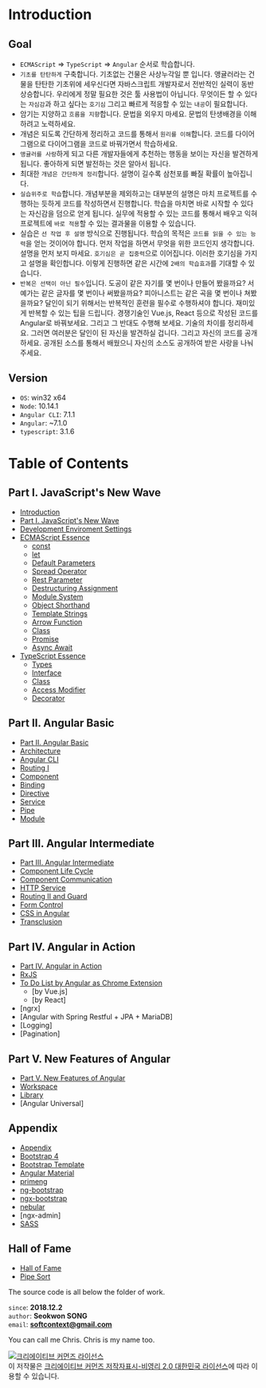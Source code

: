 # Introduction

## Goal

* `ECMAScript` &rArr; `TypeScript` &rArr; `Angular` 순서로 학습합니다.
* `기초를 탄탄하게` 구축합니다. 기초없는 건물은 사상누각일 뿐 입니다. 앵귤러라는 건물을 탄탄한 기초위에 세우신다면 자바스크립트 개발자로서 전반적인 실력이 동반상승합니다. 우리에게 정말 필요한 것은 툴 사용법이 아닙니다. 무엇이든 할 수 있다는 `자심감`과 하고 싶다는 `호기심` 그리고 빠르게 적응할 수 있는 `내공`이 필요합니다.
* 암기는 지양하고 `흐름을 지향`합니다. 문법을 외우지 마세요. 문법의 탄생배경을 이해하려고 노력하세요.
* 개념은 되도록 간단하게 정리하고 코드를 통해서 `원리를 이해`합니다. 코드를 다이어그램으로 다이어그램을 코드로 바꿔가면서 학습하세요.
* `앵귤러를 사랑`하게 되고 다른 개발자들에게 추천하는 행동을 보이는 자신을 발견하게 됩니다. 좋아하게 되면 발전하는 것은 알아서 됩니다.
* 최대한 `개념은 간단하게 정리`합니다. 설명이 길수록 삼천포를 빠질 확률이 높아집니다.
* `실습위주로 학습`합니다. 개념부분을 제외하고는 대부분의 설명은 마치 프로젝트를 수행하는 듯하게 코드를 작성하면서 진행합니다. 학습을 마치면 바로 시작할 수 있다는 자신감을 덤으로 얻게 됩니다. 실무에 적용할 수 있는 코드를 통해서 배우고 익혀 프로젝트에 `바로 적용`할 수 있는 결과물을 이용할 수 있습니다. 
* 실습은 `선 작업 후 설명` 방식으로 진행됩니다. 학습의 목적은 `코드를 읽을 수 있는 능력`을 얻는 것이어야 합니다. 먼저 작업을 하면서 무엇을 위한 코드인지 생각합니다. 설명을 먼저 보지 마세요. `호기심은 곧 집중력`으로 이어집니다. 이러한 호기심을 가지고 설명을 확인합니다. 이렇게 진행하면 같은 시간에 `2배의 학습효과`를 기대할 수 있습니다.
* `반복은 선택이 아닌 필수`입니다. 도공이 같은 자기를 몇 번이나 만들어 봤을까요? 서예가는 같은 글자를 몇 번이나 써봤을까요? 피아니스트는 같은 곡을 몇 번이나 쳐봤을까요? 달인이 되기 위해서는 반복적인 훈련을 필수로 수행하셔야 합니다. 재미있게 반복할 수 있는 팁을 드립니다. 경쟁기술인 Vue.js, React 등으로 작성된 코드를 Angular로 바꿔보세요. 그리고 그 반대도 수행해 보세요. 기술의 차이를 정리하세요. 그러면 여러분은 달인이 된 자신을 발견하실 겁니다. 그리고 자신의 코드를 공개하세요. 공개된 소스를 통해서 배웠으니 자신의 소스도 공개하여 받은 사랑을 나눠주세요.

## Version

* `OS`: win32 x64
* `Node`: 10.14.1
* `Angular CLI`: 7.1.1
* `Angular`: ~7.1.0
* `typescript`: 3.1.6


# Table of Contents

## Part Ⅰ. JavaScript's New Wave
* [Introduction](README.md)
* [Part Ⅰ. JavaScript's New Wave](part1/README.md)
* [Development Enviroment Settings](part1/configuration.md)
* [ECMAScript Essence](part1/ecmascript.md)
    * [const](part1/ecma/const.md)
    * [let](part1/ecma/let.md)
    * [Default Parameters](part1/ecma/default-parameters.md)
    * [Spread Operator](part1/ecma/spread-operator.md)
    * [Rest Parameter](part1/ecma/rest-parameter.md)
    * [Destructuring Assignment](part1/ecma/destructuring-assignment.md)
    * [Module System](part1/ecma/module-system.md)
    * [Object Shorthand](part1/ecma/object-shorthand.md)
    * [Template Strings](part1/ecma/template-strings.md)
    * [Arrow Function](part1/ecma/arrow-function.md)
    * [Class](part1/ecma/class.md)
    * [Promise](part1/ecma/promise.md)
    * [Async Await](part1/ecma/async-await.md)
* [TypeScript Essence](part1/typescript.md)
    * [Types](part1/typescript/types.md)
    * [Interface](part1/typescript/interface.md)
    * [Class](part1/typescript/class.md)
    * [Access Modifier](part1/typescript/access-modifier.md)
    * [Decorator](part1/typescript/decorator.md)

## Part Ⅱ. Angular Basic
* [Part Ⅱ. Angular Basic](part2/README.md)
* [Architecture](part2/architecture.md)
* [Angular CLI](part2/angular-cli.md)
* [Routing Ⅰ](part2/routing-1.md)
* [Component](part2/component.md)
* [Binding](part2/binding.md)
* [Directive](part2/directive.md)
* [Service](part2/service.md)
* [Pipe](part2/pipe.md)
* [Module](part2/module.md)

## Part Ⅲ. Angular Intermediate
* [Part Ⅲ. Angular Intermediate](part3/README.md)
* [Component Life Cycle](part3/life-cycle.md)
* [Component Communication](part3/communication.md)
* [HTTP Service](part3/http.md)
* [Routing Ⅱ and Guard](part3/routing-2.md)
* [Form Control](part3/form-control.md)
* [CSS in Angular](part3/css-in-angular.md)
* [Transclusion](part3/transclusion.md)

## Part Ⅳ. Angular in Action
* [Part Ⅳ. Angular in Action](part4/README.md)
* [RxJS](part4/rxjs.md)
* [To Do List by Angular as Chrome Extension](part4/angular/to-do-list.md)
    * [by Vue.js]
    * [by React]
* [ngrx]
* [Angular with Spring Restful + JPA + MariaDB]
* [Logging]
* [Pagination]

## Part Ⅴ. New Features of Angular
* [Part Ⅴ. New Features of Angular](part5/README.md)
* [Workspace](part5/workspace.md)
* [Library](part5/library.md)
* [Angular Universal]

## Appendix
* [Appendix](appendix/README.md)
* [Bootstrap 4](appendix/angular-bootstrap.md)
* [Bootstrap Template](appendix/bootstrap-template.md)
* [Angular Material](appendix/angular-material.md)
* [primeng](appendix/primeng.md)
* [ng-bootstrap](appendix/ng-bootstrap.md)
* [ngx-bootstrap](appendix/ngx-bootstrap.md)
* [nebular](appendix/nebular.md)
* [ngx-admin]
* [SASS](appendix/sass.md)

## Hall of Fame
* [Hall of Fame](hall/README.md)
* [Pipe Sort](hall/sort-pipe.md)


The source code is all below the folder of work.

`since`: **2018.12.2**  
`author`: **Seokwon SONG**  
`email`: **softcontext@gmail.com**  

You can call me Chris. Chris is my name too.

<a rel="license" href="http://creativecommons.org/licenses/by-nc/2.0/kr/"><img alt="크리에이티브 커먼즈 라이선스" style="border-width:0" src="https://i.creativecommons.org/l/by-nc/2.0/kr/88x31.png" /></a><br />이 저작물은 <a rel="license" href="http://creativecommons.org/licenses/by-nc/2.0/kr/">크리에이티브 커먼즈 저작자표시-비영리 2.0 대한민국 라이선스</a>에 따라 이용할 수 있습니다.
